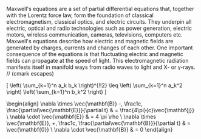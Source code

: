 Maxwell's equations are a set of partial differential equations that, together with the Lorentz force law, form the foundation of classical electromagnetism, classical optics, and electric circuits. They underpin all electric, optical and radio technologies such as power generation, electric motors, wireless communication, cameras, televisions, computers etc. Maxwell's equations describe how electric and magnetic fields are generated by charges, currents and changes of each other. One important consequence of the equations is that fluctuating electric and magnetic fields can propagate at the speed of light. This electromagnetic radiation manifests itself in manifold ways from radio waves to light and X- or γ-rays. // (cmark escapes)

\[
\left( \sum_{k=1}^n a_k b_k \right)^{\!\!2} \leq
\left( \sum_{k=1}^n a_k^2 \right) \left( \sum_{k=1}^n b_k^2 \right)
\]

\begin{align}
\nabla \times \vec{\mathbf{B}} -\, \frac1c\, \frac{\partial\vec{\mathbf{E}}}{\partial t} & = \frac{4\pi}{c}\vec{\mathbf{j}} \\
\nabla \cdot \vec{\mathbf{E}} & = 4 \pi \rho \\
\nabla \times \vec{\mathbf{E}}\, +\, \frac1c\, \frac{\partial\vec{\mathbf{B}}}{\partial t} & = \vec{\mathbf{0}} \\
\nabla \cdot \vec{\mathbf{B}} & = 0
\end{align}
